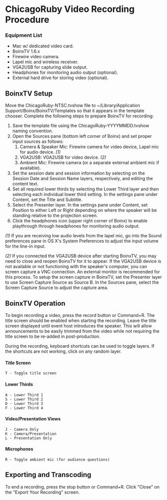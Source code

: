 ChicagoRuby Video Recording Procedure
=====================================

### Equipment List

* 	Mac w/ dedicated video card.
* 	BoinxTV 1.6.x
* 	Firewire video camera.
* 	Lapel mic and wireless receiver.
* 	VGA2USB for capturing slide output.
* 	Headphones for monitoring audio output (optional).
* 	External hard drive for storing video (optional).

## BoinxTV Setup

Move the ChicagoRuby-NTSC.tvshow file to ~/Library/Application Support/Boinx/BoinxTV/Templates so that it appears in the template chooser. Complete the following steps to prepare BoinxTV for recording:

1. 	Save the template file using the ChicagoRuby-YYYYMMDD.tvshow
	naming convention.
2.	Open the Sources pane (bottom left corner of Boinx) and set proper input sources as follows:
	1.	Camera & Speaker Mic: Firewire camera for video device,
	Lapel mic for audio device. *(1)*
	2.	VGA2USB: VGA2USB for video device. *(2)*
	3.	Ambient Mic: Firewire camera (or a separate external ambient
	mic if available).
3.	Set the session date and session information by selecting on the Session Date
	and Session Name layers, respectively, and editing the content text.
4.	Set all required lower thirds by selecting the Lower Third layer and then selecting
	each individual lower third setting. In the settings pane under Content, set the Title and Subtitle.
5.	Select the Presenter layer. In the settings pane under Content, set Position to either Left or Right 
	depending on where the speaker will be standing relative to the projection screen.
6.	Click the headphones icon (upper right corner of Boinx) to enable playthrough
	through headphones for monitoring audio output.
	
*(1)* If you are receiving low audio levels from the lapel mic, go into the Sound preferences pane in OS X's System Preferences to adjust the input volume for the line-in input.

*(2)* If you connected the VGA2USB device after starting BoinxTV, you may need to close and reopen BoinxTV for it to appear. If the VGA2USB device is not available or not functioning with the speaker's computer, you can screen capture a VNC connection. An external monitor is recommended for this process. To setup the screen capture in BoinxTV, set the Presenter layer to use Screen Capture Source as Source B. In the Sources pane, select the Screen Capture Source to adjust the capture area.

## BoinxTV Operation

To begin recording a video, press the record button or Command+R. The title screen should be enabled when starting the recording. Leave the title screen displayed until event host introduces the speaker. This will allow announcements to be easily trimmed from the video while not requiring the title screen to be re-added in post-production.

During the recording, keyboard shortcuts can be used to toggle layers. If the shortcuts are not working, click on any random layer.

#### Title Screen

	T - Toggle title screen

#### Lower Thirds

	A - Lower Third 1
	S - Lower Third 2
	D - Lower Third 3
	F - Lower Third 4

#### Video/Presentation Views	

	J - Camera Only
	K - Camera/Presentation
	L - Presentation Only
	
#### Microphones

	R - Toggle ambient mic (for audience questions)
	
## Exporting and Transcoding

To end a recording, press the stop button or Command+R. Click "Close" on the "Export Your Recording" screen.